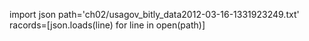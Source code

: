 import json
path='ch02/usagov_bitly_data2012-03-16-1331923249.txt'
racords=[json.loads(line) for line in open(path)]



